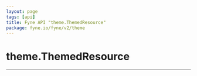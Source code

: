 ```yaml
---
layout: page
tags: [api]
title: Fyne API "theme.ThemedResource"
package: fyne.io/fyne/v2/theme
---
```


# theme.ThemedResource
---
